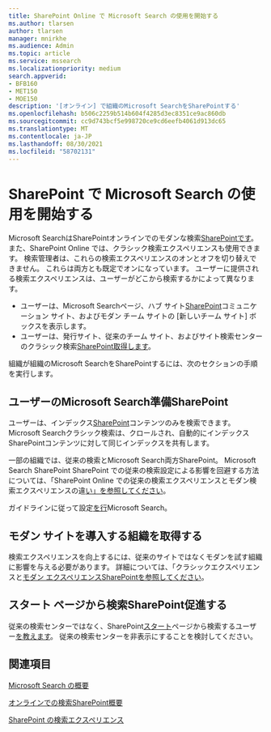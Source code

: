 ```yaml
---
title: SharePoint Online で Microsoft Search の使用を開始する
ms.author: tlarsen
author: tlarsen
manager: mnirkhe
ms.audience: Admin
ms.topic: article
ms.service: mssearch
ms.localizationpriority: medium
search.appverid:
- BFB160
- MET150
- MOE150
description: '[オンライン] で組織のMicrosoft SearchをSharePointする'
ms.openlocfilehash: b506c2259b514b604f4285d3ec8351ce9ac860db
ms.sourcegitcommit: cc9d743bcf5e998720ce9cd6eefb4061d913dc65
ms.translationtype: MT
ms.contentlocale: ja-JP
ms.lasthandoff: 08/30/2021
ms.locfileid: "58702131"
---
```

# <a name="get-started-with-microsoft-search-in-sharepoint"></a>SharePoint で Microsoft Search の使用を開始する

Microsoft SearchはSharePointオンラインでのモダンな検索[SharePointです](https://products.office.com/sharepoint/collaboration)。 また、SharePoint Online では、クラシック検索エクスペリエンスも使用できます。 検索管理者は、これらの検索エクスペリエンスのオンとオフを切り替えできません。 これらは両方とも既定でオンになっています。 ユーザーに提供される検索エクスペリエンスは、ユーザーがどこから検索するかによって異なります。

- ユーザーは、Microsoft Searchページ、ハブ サイト[SharePoint](http://sharepoint.com/)コミュニケーション サイト、およびモダン チーム サイトの [新しいチーム サイト] ボックスを表示します。
- ユーザーは、発行サイト、従来のチーム サイト、およびサイト検索センターのクラシック検索[SharePoint取得します](/sharepoint/manage-search-center)。

組織が組織のMicrosoft SearchをSharePointするには、次のセクションの手順を実行します。

## <a name="prepare-for-microsoft-search-in-sharepoint"></a>ユーザーのMicrosoft Search準備SharePoint

ユーザーは、インデックス[SharePoint](http://sharepoint.com/)コンテンツのみを検索できます。 Microsoft Searchクラシック検索は、クロールされ、自動的にインデックスSharePointコンテンツに対して同じインデックスを共有します。 

一部の組織では、従来の検索とMicrosoft Search両方SharePoint。 Microsoft Search SharePoint SharePoint での従来の検索設定による影響を回避する方法については、「SharePoint Online での従来の検索エクスペリエンスとモダン検索エクスペリエンスの違[い」を参照してください](/sharepoint/differences-classic-modern-search)。

ガイドラインに従って設定[を行](./setup-microsoft-search.md)Microsoft Search。


## <a name="get-your-organization-to-adopt-modern-sites"></a>モダン サイトを導入する組織を取得する

検索エクスペリエンスを向上するには、従来のサイトではなくモダンを試す組織に影響を与える必要があります。 詳細については、「クラシックエクスペリエンスと[モダン エクスペリエンスSharePointを参照してください](https://support.office.com/article/SharePoint-classic-and-modern-experiences-5725c103-505d-4a6e-9350-300d3ec7d73f)。

## <a name="promote-searching-from-the-sharepoint-start-page"></a>スタート ページから検索SharePoint促進する

従来の検索センターではなく、SharePoint[スタート](http://sharepoint.com/)ページから検索するユーザー[を教えます](/sharepoint/manage-search-center)。 従来の検索センターを非表示にすることを検討してください。

## <a name="see-also"></a>関連項目
[Microsoft Search の概要](overview-microsoft-search.md)

[オンラインでの検索SharePoint概要](/sharepoint/overview-of-search)

[SharePoint の検索エクスペリエンス](/sharepoint/get-started-with-modern-search-experience)